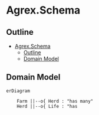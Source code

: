 # Agrex.Schema

## Outline

- [Agrex.Schema](#agrexschema)
  - [Outline](#outline)
  - [Domain Model](#domain-model)


## Domain Model

```mermaid
erDiagram

    Farm ||--o{ Herd : "has many"
    Herd ||--o{ Life : "has


```